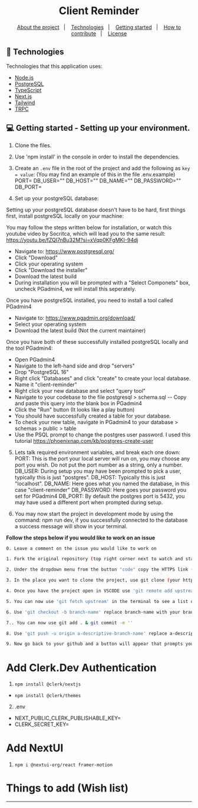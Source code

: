 <h1 align="center">
 Client Reminder
</h1>

<p align="center">
  <a href="#-about-the-project">About the project</a>&nbsp;&nbsp;&nbsp;|&nbsp;&nbsp;&nbsp;
  <a href="#-technologies">Technologies</a>&nbsp;&nbsp;&nbsp;|&nbsp;&nbsp;&nbsp;
  <a href="#-getting-started">Getting started</a>&nbsp;&nbsp;&nbsp;|&nbsp;&nbsp;&nbsp;
  <a href="#-how-to-contribute">How to contribute</a>&nbsp;&nbsp;&nbsp;|&nbsp;&nbsp;&nbsp;
  <a href="#-license">License</a>
</p>

## 🚀 Technologies

Technologies that this application uses:

- [Node.js](https://nodejs.org/en/)
- [PostgreSQL](https://www.postgresql.org/)
- [TypeScript](https://www.typescriptlang.org/)
- [Next.js](https://nextjs.org/)
- [Tailwind](tailwindcss.com)
- [TRPC](https://trpc.io/)

## 💻 Getting started - Setting up your environment.

1. Clone the files.
2. Use 'npm install' in the console in order to install the dependencies.
3. Create an `.env` file in the root of the project and add the following as `key = value`: (You may find an example of this in the file .env.example)
PORT=
DB_USER=""
DB_HOST=""
DB_NAME=""
DB_PASSWORD=""
DB_PORT=

4. Set up your postgreSQL database:

Setting up your postgreSQL database doesn't have to be hard, first things first, install postgreSQL locally on your machine:

You may follow the steps written below for installation, or watch this youtube video by Socritca, which will lead you to the same result:
https://youtu.be/fZQI7nBu32M?si=xVqp0KFgMKI-94dj


- Navigate to: https://www.postgresql.org/
- Click "Download"
- Click your operating system
- Click "Download the installer"
- Download the latest build
- During installation you will be prompted with a "Select Componets" box, uncheck PGadmin4, we will install this seperately.

Once you have postgreSQL installed, you need to install a tool called PGadmin4
- Navigate to: https://www.pgadmin.org/download/
- Select your operating system
- Download the latest build (Not the current maintainer)
  
Once you have both of these successfully installed postgreSQL locally and the tool PGadmin4:
- Open PGadmin4
- Navigate to the left-hand side and drop "servers"
- Drop "PostgreSQL 16"
- Right click "Databases" and click "create" to create your local database.
- Name it "client-reminder"
- Right click your new database and select "query tool"
- Navigate to your codebase to the file postgresql > schema.sql -- Copy and paste this query into the blank box in PGadmin4
- Click the "Run" button (It looks like a play button)
- You should have successfully created a table for your database.
- To check your new table, navigate in PGadmin4 to your database > schemas > public > table
- Use the PSQL prompt to change the postgres user password. I used this tutorial https://phoenixnap.com/kb/postgres-create-user

5. Lets talk required environment variables, and break each one down:
PORT: This is the port your local server will run on, you may choose any port you wish. Do not put the port number as a string, only a number.
DB_USER: During setup you may have been prompted to pick a user, typically this is just "postgres". 
DB_HOST: Typically this is just "localhost".
DB_NAME: Here goes what you named the database, in this case "client-reminder"
DB_PASSWORD: Here goes your password you set for PGadmin4
DB_PORT: By default the postgres port is 5432, you may have used a different port when prompted during setup. 

6. You may now start the project in development mode by using the command: npm run dev, if you successfully connected to the database a success message will show in your terminal.

**Follow the steps below if you would like to work on an issue**

```bash
0. Leave a comment on the issue you would like to work on 

1. Fork the original repository (top right corner next to watch and star buttons)

2. Under the dropdown menu from the button "code" copy the HTTPS link (from your forked repository) 'https://github.com/(your username)/client-reminder.git'

3. In the place you want to clone the project, use git clone (your https link here)

4. Once you have the project open in VSCODE use 'git remote add upstream  https://github.com/ChrisMunozCodes/client-reminder.git' in the terminal, this will track the main repository 

5. You can now use 'git fetch upstream' in the terminal to see a list of the different branches.

6. Use 'git checkout -b branch-name' replace branch-name with your branch. This will create a new branch for you to work within

7.. You can now use git add . & git commit -m '' 

8. Use 'git push -u origin a-descriptive-branch-name' replace a-descriptive-branch-name with your branch name (this will push all your code)

9. Now go back to your github and a button will appear that prompts you to make a pull request
```

# Add Clerk.Dev Authentication

1. ```npm install @clerk/nextjs```
-  ```npm install @clerk/themes```

2. .env

- NEXT_PUBLIC_CLERK_PUBLISHABLE_KEY=
- CLERK_SECRET_KEY=

# Add NextUI

1. ```npm i @nextui-org/react framer-motion```

# Things to add (Wish list)

---
